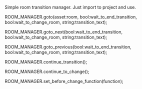 Simple room transition manager. Just import to project and use.

ROOM_MANAGER.goto(asset:room, bool:wait_to_end_transition, bool:wait_to_change_room, string:transition_text);

ROOM_MANAGER.goto_next(bool:wait_to_end_transition, bool:wait_to_change_room, string:transition_text);

ROOM_MANAGER.goto_previous(bool:wait_to_end_transition, bool:wait_to_change_room, string:transition_text);

ROOM_MANAGER.continue_transition();

ROOM_MANAGER.continue_to_change();

ROOM_MANAGER.set_before_change_function(function);
